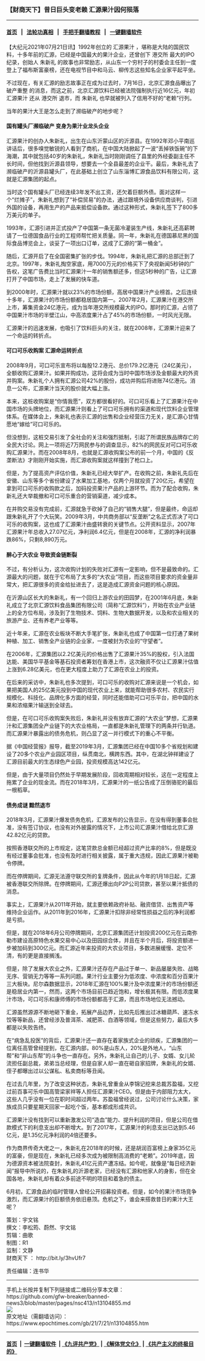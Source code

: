 ### 【财商天下】昔日巨头变老赖 汇源果汁因何殒落
------------------------

#### [首页](https://github.com/gfw-breaker/banned-news3/blob/master/README.md) &nbsp;&nbsp;|&nbsp;&nbsp; [法轮功真相](https://github.com/begood0513/basic/blob/master/README.md)  &nbsp;&nbsp;|&nbsp;&nbsp; [手把手翻墙教程](https://github.com/gfw-breaker/guides/wiki)  &nbsp;&nbsp;|&nbsp;&nbsp; [一键翻墙软件](https://github.com/gfw-breaker/nogfw/blob/master/README.md)  



<div><p>
 【大纪元2021年07月21日讯】1992年创立的
 <ok href="https://www.epochtimes.com/gb/tag/%E6%B1%87%E6%BA%90%E6%9E%9C%E6%B1%81.html">
  汇源果汁
 </ok>
 ，堪称是大陆的国民饮料，十多年前的汇源，已经是中国最大的果汁企业，还曾创下
 <ok href="https://www.epochtimes.com/gb/tag/%E6%B8%AF%E4%BA%A4%E6%89%80.html">
  港交所
 </ok>
 最大的IPO纪录，创始人
 <ok href="https://www.epochtimes.com/gb/tag/%E6%9C%B1%E6%96%B0%E7%A4%BC.html">
  朱新礼
 </ok>
 的故事也非常励志，从山东一个穷村子的村委会主任到一度登上了福布斯富豪榜，还在电视节目中和马云、柳传志这些知名企业家平起平坐。
</p>
<p>
 不过现在，有关汇源的励志故事正在成为过去时，7月16日，北京汇源食品曝出了
 <ok href="https://www.epochtimes.com/gb/tag/%E7%A0%B4%E4%BA%A7%E9%87%8D%E6%95%B4.html">
  破产重整
 </ok>
 的消息，而这之前，北京汇源饮料已经被法院强制执行近16亿元，年初
 <ok href="https://www.epochtimes.com/gb/tag/%E6%B1%87%E6%BA%90%E6%9E%9C%E6%B1%81.html">
  汇源果汁
 </ok>
 还从
 <ok href="https://www.epochtimes.com/gb/tag/%E6%B8%AF%E4%BA%A4%E6%89%80.html">
  港交所
 </ok>
 退市，而
 <ok href="https://www.epochtimes.com/gb/tag/%E6%9C%B1%E6%96%B0%E7%A4%BC.html">
  朱新礼
 </ok>
 也早就被列入了信用不好的“老赖”行列。
</p>
<p>
 当年的果汁大王是怎么走到了濒临破产的地步呢？
</p>
<p>
</p>
<h4>
 国有罐头厂濒临破产 变身为果汁业龙头企业
</h4>
<p>
 汇源果汁的创办人朱新礼，出生在山东沂蒙山区的沂源县。在1992年邓小平南巡讲话后，很多嗅觉敏锐的人看到了商机，在中国大陆掀起了一波“丢掉铁饭碗”的下海潮，其中就包括40岁的朱新礼，朱新礼当时刚刚调任了县里的外经委副主任不长时间，但他找到沂源县领导，想要去一个全县最差的企业干。最后，朱新礼去了濒临破产的沂源县罐头厂，在此基础上创立了山东淄博汇源食品饮料有限公司，这就是汇源集团的起点。
</p>
<p>
 当时这个国有罐头厂已经连续3年发不出工资，还欠着巨额外债。面对这样一个“烂摊子”，朱新礼想到了“补偿贸易”的办法，通过跟境外设备供应商谈判，引进外国的设备，再用生产的产品来抵偿设备款。通过这种形式，朱新礼签下了800多万美元的单子。
</p>
<p>
 1993年，汇源引进并正式投产了中国第一条无菌冷灌装生产线，朱新礼还高薪聘请了一位德国食品行业的工程师帮忙把关质量。同一年，朱新礼在德国慕尼黑的国际食品博览会上，谈妥了一项出口订单，这成了汇源的“第一桶金”。
</p>
<p>
 随后，汇源开启了在全国密集扩张的步伐。1994年，朱新礼把汇源的总部迁到了北京。1997年，朱新礼掏空家底，用7000万元的价格买下了央视新闻5秒钟的广告权，这笔广告费比当时汇源果汁一年的销售额还多，但这5秒种的广告，让汇源打开了中国市场，走上了发展的快车道。
</p>
<p>
 到2000年时，汇源果汁就以23%的市场份额，高居中国果汁产业榜首。之后连续十多年，汇源果汁的市场份额都稳居国内第一。2007年2月，汇源果汁在港交所上市，筹集资金24亿港元，成为当年港交所规模最大的IPO。那时的汇源，占领了中国果汁市场的半壁江山，中高浓度果汁占了45%的市场份额，一时风光无限。
</p>
<p>
 汇源果汁的迅速发展，也吸引了饮料巨头的关注，就在2008年，汇源果汁迎来了一个命运的转折点。
</p>
<h4>
 可口可乐收购案 汇源命运转折点
</h4>
<p>
 2008年9月，可口可乐宣布将以每股12.2港元、总价179.2亿港元（24亿美元），全额收购汇源果汁。如果并购成功，这将会成为当时中国市场涉及金额最大的外资并购案。朱新礼个人拥有汇源公司42%的股份，成功并购后将进账74亿港元。消息一公布，汇源果汁当天的股价就大幅上涨。
</p>
<p>
 本来，这桩收购案是“你情我愿”，双方都很看好的。可口可乐看上了汇源果汁在中国市场的头牌地位，而汇源果汁则看上了可口可乐拥有的渠道和现代饮料企业管理体系。在媒体会上，朱新礼也表示汇源的出售和企业经营压力无关，是汇源心甘情愿地“嫁给”可口可乐的。
</p>
<p>
 但没想到，这桩交易引发了全社会的关注和强烈抵制，引起了所谓民族品牌存亡的全民大讨论。网上一项将近7万网民参与的调查显示，82%的网民反对可口可乐收购汇源果汁。而在2008年8月，也就是汇源收购案公布的前一个月，中国的《反垄断法》才刚刚开始实施，而汇源收购案就这样撞到了枪口上。
</p>
<p>
 但是，为了提高资产评估价值，朱新礼已经大举扩产。在收购之前，朱新礼先后在安徽、山东等多个省份建设了水果加工基地，仅两个月就投资了20亿元，希望在拿到可口可乐的收购款之后，加码投资果汁产品的上游环节。而为了配合收购，朱新礼还大举裁撤和可口可乐重合的营销渠道，减少成本。
</p>
<p>
 在并购交易没有完成前，汇源就急于砍掉了自己的“销售大腿”，但是最终，命运却跟朱新礼开了个大玩笑。2009年3月，中共商务部以“反垄断”之名正式否决了可口可乐的收购案，这也成了汇源果汁由盛转衰的关键节点。公开资料显示，2007年汇源果汁年总收入27.07亿元，净利润6.4亿元，但是在2008年，汇源的净利润暴跌86%，只剩8,890万元。
</p>
<h4>
 醉心于大农业 导致资金链断裂
</h4>
<p>
 不过，有分析认为，这次收购计划的失败对汇源有一定影响，但不是最致命的。汇源最大的问题，就在于它布局了太多的“大农业”项目，而这些项目要求的资金量非常大，把汇源很多的资金给扯进去了，这是造成汇源资金问题的核心原因。
</p>
<p>
 在沂源山区长大的朱新礼，有一个回归上游农业的田园梦，在2001年6月底，朱新礼成立了北京汇源饮料食品集团有限公司（简称“汇源饮料”），开始在农业产业链上的全方位布局，涉及到了生物技术、饲料、生物大数据开发，以及和农业相关的旅游产业、还有养老产业等等。
</p>
<p>
 近十年来，汇源在农业板块不断大手笔扩张，朱新礼也成了中国第一位打通了果树种植、加工、销售全产业链的企业家，一度被封为农业的“守望者”。
</p>
<p>
 在2006年，汇源集团以2.2亿美元的价格出售了汇源果汁35%的股权，引入法国达能、美国华平基金等基石投资者筹划在香港上市，这次融资不仅让汇源果汁估值上涨到6.28亿美元，也在更大程度上助力了汇源在农业上的投资。
</p>
<p>
 在后来的采访中，朱新礼也多次提到，可口可乐的收购对汇源来说是一个机会，如果把美国人的25亿美元投到中国的现代农业上来，就能帮助很多农村、农民实行规模化、科技化、品牌化多方面的经营，同时还能借助可口可乐平台，把中国的水果和浓缩果汁输送到全球去。
</p>
<p>
 但是，在可口可乐收购案失败后，朱新礼并没有放弃汇源的“大农业”梦想，汇源果汁和汇源集团全产业链下的大农业格局，一直都是朱新礼管理下的两条并行轨道。而汇源果汁暴露出的债务危机，则凸显了这一并行模式下的重心不平衡。
</p>
<p>
 据《中国经营报》报导，截至2019年3月，汇源集团已经在中国10多个省规划和建设了20多个农业产业园区项目，纵贯南北，横跨东西。其中，在湖北钟祥建设了汇源目前最大的生态绿色产业园，投资规模高达142亿元。
</p>
<p>
 但是，由于大量项目仍然处于早期发展阶段，回收周期相对较长，这在一定程度上拖累了企业的现金流。而在2018年3月，汇源果汁的一纸公告成了压倒骆驼的最后一根稻草。
</p>
<h4>
 债务成谜 黯然退市
</h4>
<p>
 2018年3月，汇源果汁爆发债务危机，汇源发布的公告显示，在没有得到董事会批准，没有签订协议，也没有对外披露的情况下，上市公司汇源果汁借给北京汇源42.82亿元的贷款。
</p>
<p>
 按照香港联交所的上市规定，这笔贷款总金额已经超过资产比率的8%，但是既没有经过董事会批准，也没有及时进行相关披露，属于重大违规，因此汇源果汁被勒令停牌。
</p>
<p>
 而在停牌期间，汇源无法遵守联交所的复牌条件，因此从今年的1月18日起，汇源被香港联交所除牌。在停牌期间，汇源还爆出向P2P公司贷款，甚至以果汁抵债的消息。
</p>
<p>
 事实上，汇源果汁从2011年开始，就主要依赖政府补贴、融资借贷、出售资产等维持企业运作。从2011年到2016年，汇源果汁扣除非经常性损益之后的净利润都是亏损。
</p>
<p>
 但是，就在2018年6月公司停牌期间，北京汇源集团还计划投资200亿元在云南弥勒市建设高原特色水果交易中心以及田园综合体，并且在半个月后，将投资额进一步被加码到300亿元。而汇源近年来投资的大农业项目，多数进展缓慢、定位不清，有的更是直接搁浅。
</p>
<p>
 但是，除了发展大农业之外，汇源果汁还存在产品过于单一、新品屡屡失败、战略无序、营销无力等等一系列问题。果汁行业主要分为低浓度、中浓度和百分百果汁三大板块。尼尔森数据显示，2018年汇源在100%果汁及中浓度果汁的市场份额还是稳居业内第一，然而，这两个市场目前已趋近饱和，增长极其有限。而低浓度果汁市场，可口可乐和康师傅的市场份额都高于汇源，而且市场地位无法撼动。
</p>
<p>
 汇源虽然源源不断地砸下重金，拓展产品边界，比如先后推出过冰糖葫芦、速冻水饺等等新品，还曾经涉及普洱茶、减肥茶、白酒等领域，但是这些努力，最后大多都是以失败告终。
</p>
<p>
 在“病急乱投医”的背后，汇源果汁还一直存在着家族式企业的顽疾，汇源集团的一位离任高管曾经提到，在汇源内部，80%是山东人，20%是外地人，“山东帮”和“非山东帮”的斗争也一直存在。另外，朱新礼让自己的儿子、女婿、女儿轮流担任副总裁，弟弟当总经理，但是自家人却一直在砸自家招牌，朱新礼的女婿、侄子都曝出过以公谋私、私卖商标等丑闻。
</p>
<p>
 在过去几年里，为了改变这种状态，朱新礼曾重金从李锦记挖来总裁苏盈福，又挖过前百事可乐中国高管梁家祥等人担任汇源果汁CEO。但是由于内部阻力太大，这些人几乎没有一位在职时间超过两年。苏盈福曾经说过，公司讨论什么决策，家族成员只要星期天回家一起吃个饭，基本都成形成共识。
</p>
<p>
 汇源果汁没有找到可以重新激发公司“造血”能力、提升利润的项目，但是公司在借款模式下的利息支出却不断增大。到了2017年，汇源果汁的利息支出已达到5.46亿元，是1.35亿元净利润的4倍还要多。
</p>
<p>
 作为商界传奇大佬之一，朱新礼在2018年的时候，还是胡润百富榜上身家35亿元的富豪，但是现在，朱新礼已经多次成为被限制高消费的“老赖”。2019年底，因为德源资本被法院查封，朱新礼41亿元资产遭冻结。如今呢，就像是“每日经济新闻”报导中所说的，在朱新礼的沂源老家，已经没有汇源和他家人的身影，但在全国各地，朱新礼却有着众多前途不明的项目和着急的债主。
</p>
<p>
 6月初，汇源食品的临时管理人曾经公开招募投资者。但是，如今的果汁市场竞争激烈，而汇源果汁的巨额债务依旧悬顶。危机之下，谁会来搭救昔日的果汁大王呢？
</p>
<p>
 策划：宇文铭
 <br/>
 撰文：李松筠、蔚然、宇文铭
 <br/>
 剪辑：曲歌
 <br/>
 制图：R1
 <br/>
 监制：文静
 <br/>
 <ok href="https://www.epochtimes.com/gb/tag/%E8%B4%A2%E5%95%86%E5%A4%A9%E4%B8%8B.html">
  财商天下
 </ok>
 ：
 <ok href="http://bit.ly/3hvUfr7">
  http://bit.ly/3hvUfr7
 </ok>
</p>
<p>
 责任编辑：连书华
</p>
</div>
<hr/>
手机上长按并复制下列链接或二维码分享本文章：<br/>
https://github.com/gfw-breaker/banned-news3/blob/master/pages/nsc413/n13104855.md <br/>
<a href='https://github.com/gfw-breaker/banned-news3/blob/master/pages/nsc413/n13104855.md'><img src='https://github.com/gfw-breaker/banned-news3/blob/master/pages/nsc413/n13104855.md.png'/></a> <br/>
原文地址（需翻墙访问）：https://www.epochtimes.com/gb/21/7/21/n13104855.htm


------------------------
#### [首页](https://github.com/gfw-breaker/banned-news3/blob/master/README.md) &nbsp;|&nbsp; [一键翻墙软件](https://github.com/gfw-breaker/nogfw/blob/master/README.md) &nbsp;| [《九评共产党》](https://github.com/gfw-breaker/9ping.md/blob/master/README.md#九评之一评共产党是什么) | [《解体党文化》](https://github.com/gfw-breaker/jtdwh.md/blob/master/README.md) | [《共产主义的终极目的》](https://github.com/gfw-breaker/gczydzjmd.md/blob/master/README.md)


<img src='http://gfw-breaker.win/banned-news3/pages/nsc413/n13104855.md' width='0px' height='0px'/>